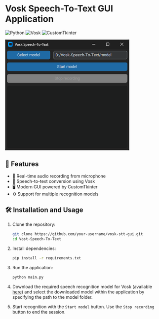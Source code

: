 # Vosk Speech-To-Text GUI Application  

![Python](https://img.shields.io/badge/Python-3.7%2B-blue) ![Vosk](https://img.shields.io/badge/Vosk-API-orange) ![CustomTkinter](https://img.shields.io/badge/CustomTkinter-UI-yellowgreen)

![Screenshot](https://github.com/Slav4ik555/Vosk-Speech-To-Text/blob/main/assets/img/screenshot.png)

## 📌 Features  

- 🎤 Real-time audio recording from microphone  
- 📄 Speech-to-text conversion using Vosk  
- 🖥️ Modern GUI powered by CustomTkinter  
- ⚙️ Support for multiple recognition models  

## 🛠️ Installation and Usage

1. Clone the repository:  
   ```bash  
   git clone https://github.com/your-username/vosk-stt-gui.git  
   cd Vost-Speech-To-Text  
   ```  

2. Install dependencies:  
   ```bash  
   pip install -r requirements.txt  
   ```  

3. Run the application:  
   ```bash  
   python main.py  
   ```

4. Download the required speech recognition model for Vosk (available [here](https://alphacephei.com/vosk/models)) and select the downloaded model within the application by specifying the path to the model folder.

5. Start recognition with the ```Start model``` button. Use the ```Stop recording``` button to end the session.
